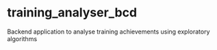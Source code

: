# training_analyser_bcd
Backend application to analyse training achievements using exploratory algorithms
